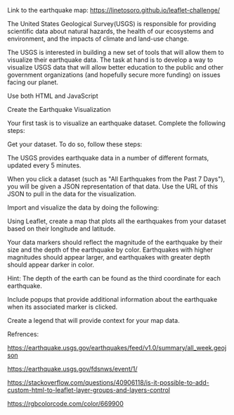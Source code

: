 
Link to the earthquake map: https://linetosoro.github.io/leaflet-challenge/

The United States Geological Survey(USGS) is responsible for providing scientific data about natural hazards, the health of our ecosystems and environment, and the impacts of climate and land-use change. 

The USGS is interested in building a new set of tools that will allow them to visualize their earthquake data. The task at hand is to develop a way to visualize USGS data that will allow better education to the public and other government organizations (and hopefully secure more funding) on issues facing our planet.

Use both HTML and JavaScript

Create the Earthquake Visualization 

Your first task is to visualize an earthquake dataset. Complete the following steps:

Get your dataset. To do so, follow these steps:

The USGS provides earthquake data in a number of different formats, updated every 5 minutes.

When you click a dataset (such as "All Earthquakes from the Past 7 Days"), you will be given a JSON representation of that data. Use the URL of this JSON to pull in the data for the visualization. 

Import and visualize the data by doing the following:

Using Leaflet, create a map that plots all the earthquakes from your dataset based on their longitude and latitude.

Your data markers should reflect the magnitude of the earthquake by their size and the depth of the earthquake by color. Earthquakes with higher magnitudes should appear larger, and earthquakes with greater depth should appear darker in color.

Hint: The depth of the earth can be found as the third coordinate for each earthquake.

Include popups that provide additional information about the earthquake when its associated marker is clicked.

Create a legend that will provide context for your map data.


Refrences: 

https://earthquake.usgs.gov/earthquakes/feed/v1.0/summary/all_week.geojson 

https://earthquake.usgs.gov/fdsnws/event/1/ 

https://stackoverflow.com/questions/40906118/is-it-possible-to-add-custom-html-to-leaflet-layer-groups-and-layers-control

https://rgbcolorcode.com/color/669900 

